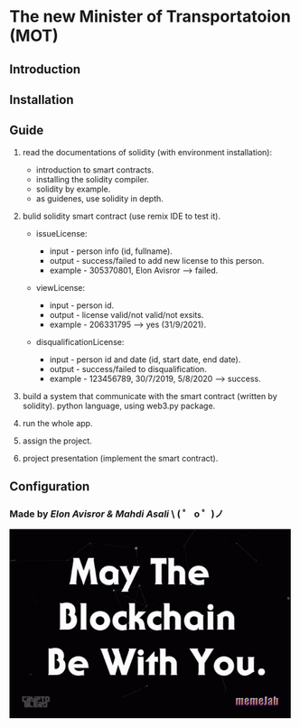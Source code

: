 # The new Minister of Transportatoion (MOT)

## Introduction

## Installation

## Guide

1. read the documentations of solidity (with environment installation):

   - introduction to smart contracts.
   - installing the solidity compiler.
   - solidity by example.
   - as guidenes, use solidity in depth.

2. bulid solidity smart contract (use remix IDE to test it).

   - issueLicense:

     - input - person info (id, fullname).
     - output - success/failed to add new license to this person.
     - example - 305370801, Elon Avisror --> failed.

   - viewLicense:

     - input - person id.
     - output - license valid/not valid/not exsits.
     - example - 206331795 --> yes (31/9/2021).

   - disqualificationLicense:

     - input - person id and date (id, start date, end date).
     - output - success/failed to disqualification.
     - example - 123456789, 30/7/2019, 5/8/2020 --> success.

3. build a system that communicate with the smart contract (written by solidity).
   python language, using web3.py package.

4. run the whole app.

5. assign the project.

6. project presentation (implement the smart contract).

## Configuration

### Made by _Elon Avisror & Mahdi Asali_ \ ( ゜ o ゜)ノ

![GitHub Logo](/logo.gif)
